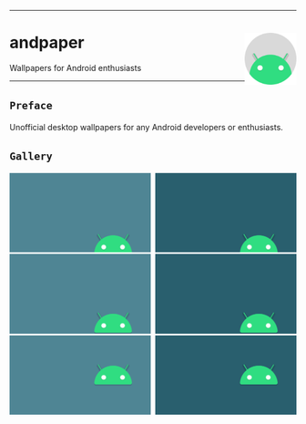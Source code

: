 <hr><div>
<a href="../.."><img align="right" height="91"src="assets/logo.png" alt="logo"></a>
<h1>andpaper</h1>
<p>Wallpapers for Android enthusiasts</p>
</div><hr>

## `Preface`

Unofficial desktop wallpapers for any Android developers or enthusiasts.

## `Gallery`

<a href="src/android-bottom-bright.png"><img src="src/android-bottom-bright.svg" width="49.3%"/></a><a><img src="assets/blank.png" width="1.4%"/></a><a href="src/android-bottom-darken.png"><img src="src/android-bottom-darken.svg" width="49.3%"/></a>
<a href="src/android-higher-bright.png"><img src="src/android-higher-bright.svg" width="49.3%"/></a><a><img src="assets/blank.png" width="1.4%"/></a><a href="src/android-higher-darken.png"><img src="src/android-higher-darken.svg" width="49.3%"/></a>
<a href="src/android-middle-bright.png"><img src="src/android-middle-bright.svg" width="49.3%"/></a><a><img src="assets/blank.png" width="1.4%"/></a><a href="src/android-middle-darken.png"><img src="src/android-middle-darken.svg" width="49.3%"/></a>